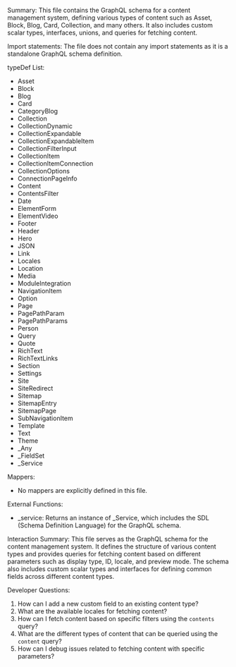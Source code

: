 Summary:
This file contains the GraphQL schema for a content management system, defining various types of content such as Asset, Block, Blog, Card, Collection, and many others. It also includes custom scalar types, interfaces, unions, and queries for fetching content.

Import statements:
The file does not contain any import statements as it is a standalone GraphQL schema definition.

typeDef List:
- Asset
- Block
- Blog
- Card
- CategoryBlog
- Collection
- CollectionDynamic
- CollectionExpandable
- CollectionExpandableItem
- CollectionFilterInput
- CollectionItem
- CollectionItemConnection
- CollectionOptions
- ConnectionPageInfo
- Content
- ContentsFilter
- Date
- ElementForm
- ElementVideo
- Footer
- Header
- Hero
- JSON
- Link
- Locales
- Location
- Media
- ModuleIntegration
- NavigationItem
- Option
- Page
- PagePathParam
- PagePathParams
- Person
- Query
- Quote
- RichText
- RichTextLinks
- Section
- Settings
- Site
- SiteRedirect
- Sitemap
- SitemapEntry
- SitemapPage
- SubNavigationItem
- Template
- Text
- Theme
- _Any
- _FieldSet
- _Service

Mappers:
- No mappers are explicitly defined in this file.

External Functions:
- _service: Returns an instance of _Service, which includes the SDL (Schema Definition Language) for the GraphQL schema.

Interaction Summary:
This file serves as the GraphQL schema for the content management system. It defines the structure of various content types and provides queries for fetching content based on different parameters such as display type, ID, locale, and preview mode. The schema also includes custom scalar types and interfaces for defining common fields across different content types.

Developer Questions:
1. How can I add a new custom field to an existing content type?
2. What are the available locales for fetching content?
3. How can I fetch content based on specific filters using the `contents` query?
4. What are the different types of content that can be queried using the `content` query?
5. How can I debug issues related to fetching content with specific parameters?